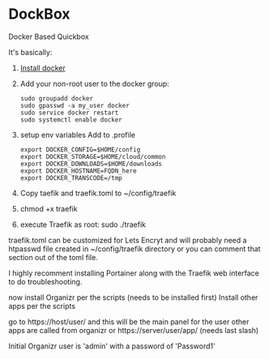 # DockBox
Docker Based Quickbox

It's basically:
1) [Install docker](https://store.docker.com/editions/community/docker-ce-server-ubuntu?tab=description) 
2) Add your non-root user to the docker group:
   

       sudo groupadd docker
       sudo gpasswd -a my_user docker
       sudo service docker restart
       sudo systemctl enable docker

3) setup env variables
  Add to .profile 

       export DOCKER_CONFIG=$HOME/config
       export DOCKER_STORAGE=$HOME/cloud/common
       export DOCKER_DOWNLOADS=$HOME/downloads
       export DOCKER_HOSTNAME=FQDN_here
       export DOCKER_TRANSCODE=/tmp

4) Copy taefik and traefik.toml to ~/config/traefik
5) chmod +x traefik
6) execute Traefik as root: sudo ./traefik

traefik.toml can be customized for Lets Encryt and will probably need a htpasswd file created in ~/config/traefik directory or you can comment that section out of the toml file.

I highly recomment installing Portainer along with the Traefik web interface to do troubleshooting.

now install Organizr per the scripts (needs to be installed first)
Install other apps per the scripts

go to https://host/user/  and this will be the main panel for the user
other apps are called from organizr or https://server/user/app/ (needs last slash)

Initial Organizr user is 'admin' with a password of 'Password1'
